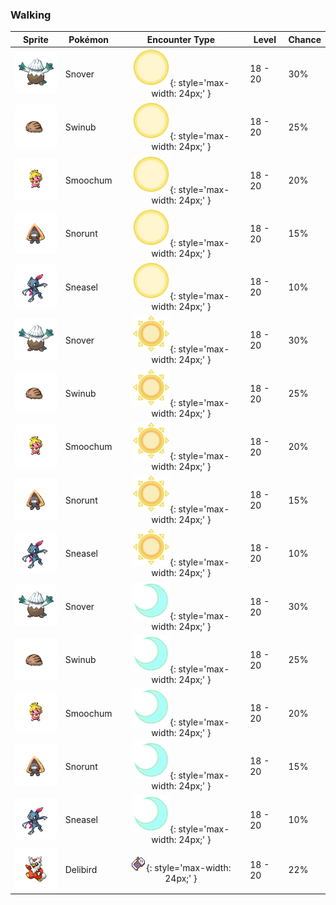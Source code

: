 ### Walking

| Sprite | Pokémon | Encounter Type | Level | Chance |
|:------:|---------|:--------------:|-------|--------|
| ![Snover](../../assets/sprites/snover/front.gif "Snover") | Snover | ![Morning](../../assets/encounter_types/morning.png "Morning"){: style='max-width: 24px;' } | 18 - 20 | 30% |
| ![Swinub](../../assets/sprites/swinub/front.gif "Swinub") | Swinub | ![Morning](../../assets/encounter_types/morning.png "Morning"){: style='max-width: 24px;' } | 18 - 20 | 25% |
| ![Smoochum](../../assets/sprites/smoochum/front.gif "Smoochum") | Smoochum | ![Morning](../../assets/encounter_types/morning.png "Morning"){: style='max-width: 24px;' } | 18 - 20 | 20% |
| ![Snorunt](../../assets/sprites/snorunt/front.gif "Snorunt") | Snorunt | ![Morning](../../assets/encounter_types/morning.png "Morning"){: style='max-width: 24px;' } | 18 - 20 | 15% |
| ![Sneasel](../../assets/sprites/sneasel/front.gif "Sneasel") | Sneasel | ![Morning](../../assets/encounter_types/morning.png "Morning"){: style='max-width: 24px;' } | 18 - 20 | 10% |
| ![Snover](../../assets/sprites/snover/front.gif "Snover") | Snover | ![Day](../../assets/encounter_types/day.png "Day"){: style='max-width: 24px;' } | 18 - 20 | 30% |
| ![Swinub](../../assets/sprites/swinub/front.gif "Swinub") | Swinub | ![Day](../../assets/encounter_types/day.png "Day"){: style='max-width: 24px;' } | 18 - 20 | 25% |
| ![Smoochum](../../assets/sprites/smoochum/front.gif "Smoochum") | Smoochum | ![Day](../../assets/encounter_types/day.png "Day"){: style='max-width: 24px;' } | 18 - 20 | 20% |
| ![Snorunt](../../assets/sprites/snorunt/front.gif "Snorunt") | Snorunt | ![Day](../../assets/encounter_types/day.png "Day"){: style='max-width: 24px;' } | 18 - 20 | 15% |
| ![Sneasel](../../assets/sprites/sneasel/front.gif "Sneasel") | Sneasel | ![Day](../../assets/encounter_types/day.png "Day"){: style='max-width: 24px;' } | 18 - 20 | 10% |
| ![Snover](../../assets/sprites/snover/front.gif "Snover") | Snover | ![Night](../../assets/encounter_types/night.png "Night"){: style='max-width: 24px;' } | 18 - 20 | 30% |
| ![Swinub](../../assets/sprites/swinub/front.gif "Swinub") | Swinub | ![Night](../../assets/encounter_types/night.png "Night"){: style='max-width: 24px;' } | 18 - 20 | 25% |
| ![Smoochum](../../assets/sprites/smoochum/front.gif "Smoochum") | Smoochum | ![Night](../../assets/encounter_types/night.png "Night"){: style='max-width: 24px;' } | 18 - 20 | 20% |
| ![Snorunt](../../assets/sprites/snorunt/front.gif "Snorunt") | Snorunt | ![Night](../../assets/encounter_types/night.png "Night"){: style='max-width: 24px;' } | 18 - 20 | 15% |
| ![Sneasel](../../assets/sprites/sneasel/front.gif "Sneasel") | Sneasel | ![Night](../../assets/encounter_types/night.png "Night"){: style='max-width: 24px;' } | 18 - 20 | 10% |
| ![Delibird](../../assets/sprites/delibird/front.gif "Delibird") | Delibird | ![Poké Radar](../../assets/encounter_types/poke_radar.png "Poké Radar"){: style='max-width: 24px;' } | 18 - 20 | 22% |

